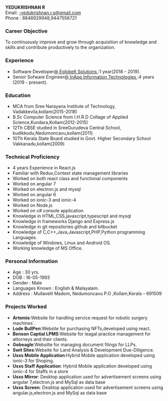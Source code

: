 **YEDUKRISHNAN R** <br>
Email: -yedukrishnan.r.s@gmail.com<br>
Phone : 8848929948,9447556721

### Career Objective

To continuously improve and grow through acquisition of knowledge and skills and contribute productively to the organization.
### Experience
- Software Developer@<a href="https://www.eglobeits.com/">  EglobeIt Solutions  </a>:1 year(2018 - 2019).
- Senior Sofware Engineer@<a href="https://inapp.com/">  InApp Information Technologies  </a>:4 years (2019 - present).

### Education
- MCA from Sree Narayana Institute of Technology, Vadakkevila,kollam(2015-2018)
- B.Sc Computer Science from I.H.R.D Collage of Applied Science,Kundara,Kollam(2012-2015) 
- 12Th CBSE studied in SreeGurudeva Central School, kudikkodu,Nedumoncavu,kollam(2011)
- 10Th Kerala State Board studied in Govt. Higher Secondary School Vakkanadu,kollam(2009)


### Technical Proficiency
- 4 years Experience in React.js
- Familiar with Redux,Context state management libraries
- Worked on both react class and functional components
- Worked on angular 7
- Worked on electron.js and mysql
- Worked on angular 6
- Worked on ionic-3 and ionic-4
- Worked on Node.js
- Worked on c# console application 
- Knowledge in HTML,CSS,javascript,typescript and mysql
- Knowledge in frameworks Django and Express.js 
- Knowledge in git repositories github and bitbucket
- Knowledge of C,C++,Java,Javascript,PHP,Python programming Languages.
- Knowledge of Windows, Linux and Android OS.
- Working knowledge of MS Office.

### Personal Information
- Age : 30 yrs.
- DOB : 16-05-1993
- Gender : Male
- Languages Known : English & Malayalam.
- Address : Mullavelil Madom, Nedumoncavu P.O ,Kollam,Kerala – 691509

### Projects Worked
- **Artemis**:Website for handling service request for robotic surgery machines`.
- **Lode BullPen**:Website for purchasing NFTs,developed using react.
- **Benson Captial LPMS**:Website for leagal practice management for attorneys and their clients.
- **Gobeagle**:Websilte for managing document filings for LLPs.
- **Swit Sites**:Website for Land Analysis & Development Due-Diligence.
- **Usxs Mobile Application**:Hybrid  Mobile application developed using ionic-3 for Shoping.
- **Usxs Staff Application**:  Hybrid  Mobile application developed using ionic-4 for Staffs in a store
- **Usxs Mirror**: Desktop application used for advertisement screens using angular 7,electron.js and MySql as data base
- **Usxs Screen**: Desktop application used for advertisement screens using angular.js,electron.js and MySql as data base
